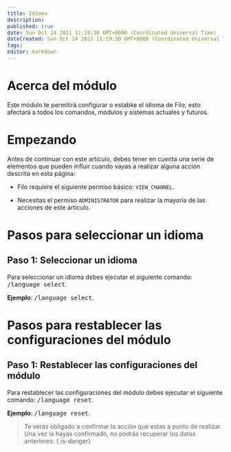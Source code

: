 ```yaml
---
title: Idioma
description:
published: true
date: Sun Oct 24 2021 11:19:30 GMT+0000 (Coordinated Universal Time)
dateCreated: Sun Oct 24 2021 11:19:30 GMT+0000 (Coordinated Universal Time)
tags:
editor: markdown
---
```


# Acerca del módulo

Este módulo te permitirá configurar o estabke el idioma de Filo; esto afectará a todos los comandos, módulos y sistemas actuales y futuros.

# Empezando

Antes de continuar con este artículo, debes tener en cuenta una serie de elementos que pueden influir cuando vayas a realizar alguna acción descrita en esta página:

- Filo requiere el siguiente permiso básico: ``VIEW_CHANNEL``.

- Necesitas el permiso ``ADMINISTRATOR`` para realizar la mayoría de las acciones de este artículo.

# Pasos para seleccionar un idioma

## **Paso 1**: Seleccionar un idioma

Para seleccionar un idioma debes ejecutar el siguiente comando: <kbd>/language select</kbd>.

**Ejemplo**: <kbd>/language select</kbd>.

# Pasos para restablecer las configuraciones del módulo

## **Paso 1**: Restablecer las configuraciones del módulo

Para restablecer las configuraciones del módulo debes ejecutar el siguiente comando: <kbd>/language reset</kbd>.

**Ejemplo**: <kbd>/language reset</kbd>.

> Te verás obligado a confirmar la acción que estas a punto de realizar. Una vez la hayas confirmado, no podrás recuperar los datos anteriores.
{.is-danger}
